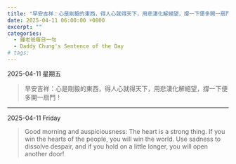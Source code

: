 ```yaml
---
title: "早安吉祥：心是剛毅的東西，得人心就得天下，用悲淒化解絕望，撐一下便多開一扇門！ <br> Good morning and auspiciousness: The heart is a strong thing. If you win the hearts of the people, you will win the world. Use sadness to dissolve despair, and if you hold on a little longer, you will open another door!"
date: 2025-04-11 06:00:00 +0800
excerpt: ""
categories:
  - 鍾老爸每日一句
  - Daddy Chung's Sentence of the Day
# tags:
---
```


2025-04-11 星期五

> 早安吉祥：心是剛毅的東西，得人心就得天下，用悲淒化解絕望，撐一下便多開一扇門！

---

2025-04-11 Friday

> Good morning and auspiciousness: The heart is a strong thing. If you win the hearts of the people, you will win the world. Use sadness to dissolve despair, and if you hold on a little longer, you will open another door!
